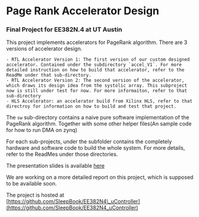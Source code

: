 # Page Rank Accelerator Design
### Final Project for EE382N.4 at UT Austin

This project implements accelerators for PageRank algorithm. There are 3 versions of accelerator design. 

    - RTL Accelerator Version 1: The first version of our custom designed accelerator. Contained under the subdirectory `accel_V1`. For more detailed instruction on how to build that accelerator, refer to the ReadMe under that sub-directory.
    - RTL Accelerator Version 2: The second version of the accelerator, which draws its design idea from the systolic array. This subproject now is still under test for now. For more informaiton, refer to that sub-directory
    - HLS Accelerator: an accelerator build from Xilinx HLS, refer to that directroy for information on how to build and test that project. 

The `sw` sub-directory contains a naive pure software implementation of the PageRank algorithm. Together with some other helper files(An sample code for how to run DMA on zynq)

For each sub-projects, under the subfolder contains the completely hardware and software code to build the whole system. For more details, refer to the ReadMes under those directories. 

The presentation slides is available [here](https://docs.google.com/presentation/d/1YrgV9XGWgNsmT-i3s5TgwWeNVSpzMtdd6_xbgWGxpgQ/edit?usp=sharing)

We are working on a more detailed report on this project, which is supposed to be available soon. 

The project is hosted at [https://github.com/SleepBook/EE382N4\_uController](https://github.com/SleepBook/EE382N4_uController)
